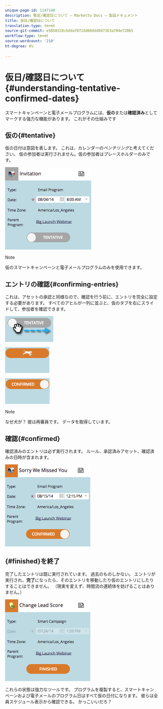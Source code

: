 ```yaml
---
unique-page-id: 1147140
description: 暫定/確認日について — Marketto Docs — 製品ドキュメント
title: 仮日/確認日について
translation-type: tm+mt
source-git-commit: e5050328cbddaf072dd60ddd8d7363a704e720b5
workflow-type: tm+mt
source-wordcount: '210'
ht-degree: 0%

---
```



# 仮日/確認日について{#understanding-tentative-confirmed-dates}

スマートキャンペーンと電子メールプログラムには、**仮の**&#x200B;または&#x200B;**確認済み**&#x200B;としてマークする強力な機能があります。 これがその仕組みです

## 仮の{#tentative}

仮の日付は意図を表します。 これは、カレンダーの&#x200B;_ペンチリング_&#x200B;と考えてください。 仮の参加者は実行されません。仮の参加者はプレースホルダーのみです。

![](assets/image2014-9-23-15-3a22-3a23.png)

>[!NOTE]
>
>仮のスマートキャンペーンと電子メールプログラムのみを使用できます。

## エントリの確認{#confirming-entries}

これは、アセットの承認と同様なので、確認を行う前に、エントリを完全に設定する必要があります。 すべてのアヒルが一列に並ぶと、仮のタブを右にスライドして、参加者を確認できます。

![](assets/image2014-9-23-15-3a23-3a2.png)

![](assets/image2014-9-23-15-3a23-3a8.png)

![](assets/image2014-9-23-15-3a23-3a12.png)

>[!NOTE]
>
>なぜ犬が？ 彼は再審員です。 データを取得しています。

## 確認{#confirmed}

確認済みのエントリは必ず実行されます。 ルール、承認済みアセット、確認済みの日時が含まれます。

![](assets/image2014-9-23-15-3a23-3a30.png)

## {#finished}を終了

完了したエントリは既に実行されています。 過去のものしかない。 エントリが実行され、**完了**&#x200B;になったら、そのエントリを移動したり仮のエントリにしたりすることはできません。 （現実を変えず、時間流の連続体を妨げることはありません。）

![](assets/image2014-9-23-15-3a25-3a53.png)

これらの状態は強力なツールです。 プログラムを複製すると、スマートキャンペーンおよび電子メールのプログラム日はすべて仮の日付になります。 彼らは全員スケジュール表示から確認できる。 かっこいいだろ？
